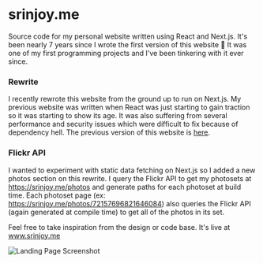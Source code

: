 # srinjoy.me

Source code for my personal website written using React and Next.js. It's been nearly 7 years since I wrote the first version of this website 🤯 It was one of my first programming projects and I've been tinkering with it ever since. 

### Rewrite
I recently rewrote this website from the ground up to run on Next.js. My previous website was written when React was just starting to gain traction so it was starting to show its age. It was also suffering from several performance and security issues which were difficult to fix because of dependency hell. The previous version of this website is [here](https://github.com/srinjoym/srinjoy.me.v2).

### Flickr API
I wanted to experiment with static data fetching on Next.js so I added a new photos section on this rewrite. I query the Flickr API to get my photosets at https://srinjoy.me/photos and generate paths for each photoset at build time. Each photoset page (ex: https://srinjoy.me/photos/72157696821646084) also queries the Flickr API (again generated at compile time) to get all of the photos in its set.

Feel free to take inspiration from the design or code base. It's live at www.srinjoy.me

![Landing Page Screenshot](./docs/img/landing_screenshot.png?raw=true "Homepage")
